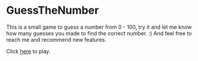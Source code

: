 # GuessTheNumber

This is a small game to guess a number from 0 - 100, try it and let me know how many guesses you made to find the correct number. :) And feel free to reach me and recommend new features. 

Click [here](https://evawf.github.io/GuessTheNumber/) to play. 